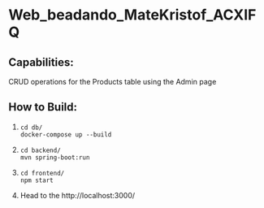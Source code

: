 # Web_beadando_MateKristof_ACXIFQ

## Capabilities:
CRUD operations for the Products table using the Admin page

## How to Build:
1. ```
   cd db/
   docker-compose up --build
   ```
2. ```
   cd backend/
   mvn spring-boot:run
   ```
3. ```
   cd frontend/
   npm start
   ```
4. Head to the http://localhost:3000/